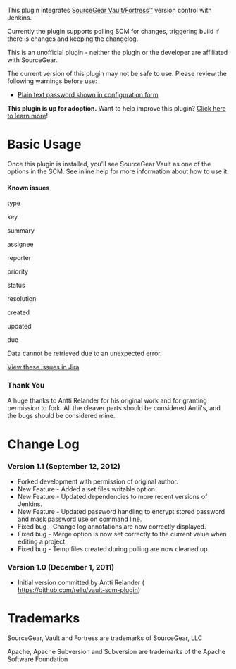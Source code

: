 This plugin integrates [SourceGear
Vault/Fortress™](http://www.sourcegear.com/) version control with
Jenkins.

Currently the plugin supports polling SCM for changes, triggering build
if there is changes and keeping the changelog.

This is an unofficial plugin - neither the plugin or the developer are
affiliated with SourceGear.

The current version of this plugin may not be safe to use. Please review
the following warnings before use:

-   [Plain text password shown in configuration
    form](https://jenkins.io/security/advisory/2019-10-01/#SECURITY-1524)

**This plugin is up for adoption.** Want to help improve this plugin?
[Click here to learn
more](http://localhost:8085/display/JENKINS/Adopt+a+Plugin "Adopt a Plugin")!

# Basic Usage

Once this plugin is installed, you'll see SourceGear Vault as one of the
options in the SCM. See inline help for more information about how to
use it.

#### Known issues

type

key

summary

assignee

reporter

priority

status

resolution

created

updated

due

Data cannot be retrieved due to an unexpected error.

[View these issues in
Jira](http://issues.jenkins-ci.org/secure/IssueNavigator.jspa?reset=true&jqlQuery=component%20=%20vault-scm%20AND%20project%20=%20JENKINS%20AND%20resolution%20=%20Unresolved%20ORDER%20BY%20updated%20DESC&tempMax=1000&src=confmacro)

### Thank You

A huge thanks to Antti Relander for his original work and for granting
permission to fork. All the cleaver parts should be considered Antii's,
and the bugs should be considered mine.

# Change Log

### Version 1.1 (September 12, 2012)

-   Forked development with permission of original author.
-   New Feature - Added a set files writable option.
-   New Feature - Updated dependencies to more recent versions of
    Jenkins.
-   New Feature - Updated password handling to encrypt stored password
    and mask password use on command line.
-   Fixed bug - Change log annotations are now correctly displayed.
-   Fixed bug - Merge option is now set correctly to the current value
    when editing a project.
-   Fixed bug - Temp files created during polling are now cleaned up.

### Version 1.0 (December 1, 2011)

-   Initial version committed by Antti Relander (
    <https://github.com/rellu/vault-scm-plugin>)

# Trademarks

SourceGear, Vault and Fortress are trademarks of SourceGear, LLC

Apache, Apache Subversion and Subversion are trademarks of the Apache
Software Foundation
